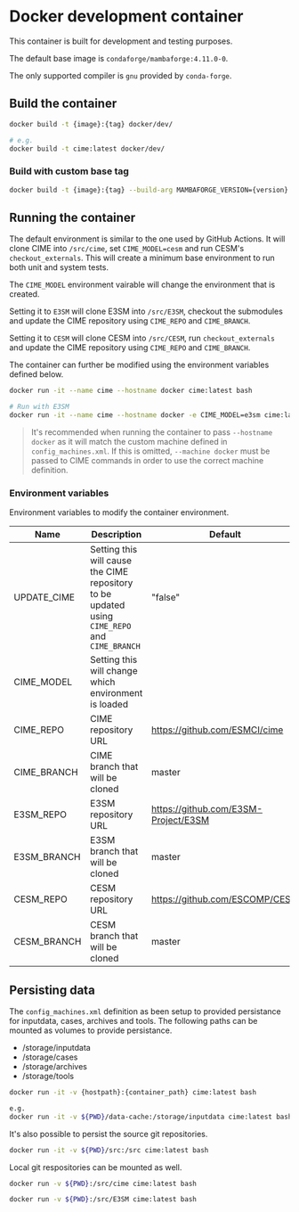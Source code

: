 # Docker development container
This container is built for development and testing purposes.

The default base image is `condaforge/mambaforge:4.11.0-0`.

The only supported compiler is `gnu` provided by `conda-forge`.

## Build the container
```bash
docker build -t {image}:{tag} docker/dev/

# e.g.
docker build -t cime:latest docker/dev/
```

### Build with custom base tag
```bash
docker build -t {image}:{tag} --build-arg MAMBAFORGE_VERSION={version}
```

## Running the container
The default environment is similar to the one used by GitHub Actions. It will clone CIME into `/src/cime`, set `CIME_MODEL=cesm` and run CESM's `checkout_externals`. This will create a minimum base environment to run both unit and system tests.

The `CIME_MODEL` environment vairable will change the environment that is created.

Setting it to `E3SM` will clone E3SM into `/src/E3SM`, checkout the submodules and update the CIME repository using `CIME_REPO` and `CIME_BRANCH`.

Setting it to `CESM` will clone CESM into `/src/CESM`, run `checkout_externals` and update the CIME repository using `CIME_REPO` and `CIME_BRANCH`.

The container can further be modified using the environment variables defined below.

```bash
docker run -it --name cime --hostname docker cime:latest bash

# Run with E3SM
docker run -it --name cime --hostname docker -e CIME_MODEL=e3sm cime:latest bash
```

> It's recommended when running the container to pass `--hostname docker` as it will match the custom machine defined in `config_machines.xml`. If this is omitted, `--machine docker` must be passed to CIME commands in order to use the correct machine definition.

### Environment variables

Environment variables to modify the container environment.

| Name | Description | Default |
| ---- | ----------- | ------- |
| UPDATE_CIME | Setting this will cause the CIME repository to be updated using `CIME_REPO` and `CIME_BRANCH` | "false" |
| CIME_MODEL | Setting this will change which environment is loaded | |
| CIME_REPO | CIME repository URL | https://github.com/ESMCI/cime |
| CIME_BRANCH | CIME branch that will be cloned | master |
| E3SM_REPO | E3SM repository URL | https://github.com/E3SM-Project/E3SM |
| E3SM_BRANCH | E3SM branch that will be cloned | master |
| CESM_REPO | CESM repository URL | https://github.com/ESCOMP/CESM |
| CESM_BRANCH | CESM branch that will be cloned | master |

## Persisting data

The `config_machines.xml` definition as been setup to provided persistance for inputdata, cases, archives and tools. The following paths can be mounted as volumes to provide persistance.

* /storage/inputdata
* /storage/cases
* /storage/archives
* /storage/tools

```bash
docker run -it -v {hostpath}:{container_path} cime:latest bash

e.g.
docker run -it -v ${PWD}/data-cache:/storage/inputdata cime:latest bash
```

It's also possible to persist the source git repositories.
```bash
docker run -it -v ${PWD}/src:/src cime:latest bash
```

Local git respositories can be mounted as well.
```bash
docker run -v ${PWD}:/src/cime cime:latest bash

docker run -v ${PWD}:/src/E3SM cime:latest bash
```
